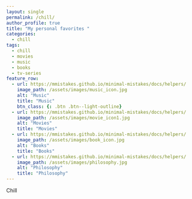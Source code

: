 ```yaml
---
layout: single
permalink: /chill/
author_profile: true
title: "My personal favorites "
categories:
  - chill
tags:
  - chill
  - movies
  - music
  - books
  - tv-series
feature_row:
  - url: https://mmistakes.github.io/minimal-mistakes/docs/helpers/
    image_path: /assets/images/music_icon.jpg
    alt: "Music"
    title: "Music"
    btn_class: {: .btn .btn--light-outline}
  - url: https://mmistakes.github.io/minimal-mistakes/docs/helpers/
    image_path: /assets/images/movie_icon1.jpg
    alt: "Movies"
    title: "Movies"
  - url: https://mmistakes.github.io/minimal-mistakes/docs/helpers/
    image_path: /assets/images/book_icon.jpg
    alt: "Books"
    title: "Books"
  - url: https://mmistakes.github.io/minimal-mistakes/docs/helpers/
    image_path: /assets/images/philosophy.jpg
    alt: "Philosophy"
    title: "Philosophy"
---
```


Chill